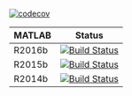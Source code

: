 [![codecov](https://codecov.io/gh/cobrabot/trial_and_errors/branch/master/graph/badge.svg)](https://codecov.io/gh/cobrabot/trial_and_errors)


| MATLAB | Status |
|--------|--------|
| R2016b | [![Build Status](https://prince.lcsb.uni.lu/jenkins/buildStatus/icon?job=TrialWithoutErrors/MATLAB_VER=R2016b)](https://prince.lcsb.uni.lu/jenkins/job/TrialWithoutErrors/MATLAB_VER=R2016b/) |
| R2015b | [![Build Status](https://prince.lcsb.uni.lu/jenkins/buildStatus/icon?job=TrialWithoutErrors/MATLAB_VER=R2015b)](https://prince.lcsb.uni.lu/jenkins/job/TrialWithoutErrors/MATLAB_VER=R2015b/) |
| R2014b | [![Build Status](https://prince.lcsb.uni.lu/jenkins/buildStatus/icon?job=TrialWithoutErrors/MATLAB_VER=R2014b)](https://prince.lcsb.uni.lu/jenkins/job/TrialWithoutErrors/MATLAB_VER=R2014b/) |
